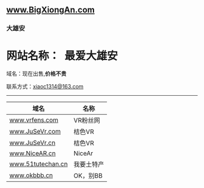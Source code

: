 ## www.BigXiongAn.com

### 大雄安

网站名称：  最爱大雄安
===

域名：现在出售,**价格不贵**

联系方式：xiaoc1314@163.com

-----


|域名|名称|
|----|---|
|www.vrfens.com|VR粉丝网
|www.JuSeVr.com|桔色VR
|www.JuSeVr.cn|桔色VR
|www.NiceAR.cn|NiceAr
|www.51tutechan.cn| 我要土特产
|www.okbbb.cn|OK，别BB
